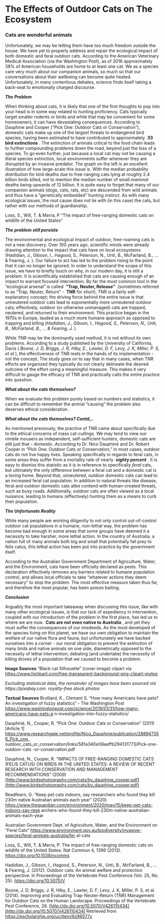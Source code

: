 # The Effects of Outdoor Cats on The Ecosystem

### Cats are wonderful animals 
Unfortunately, we
may be letting them have too
much freedom outside the
house. We have yet to
properly address and repair the ecological impact of both domestic and feral outdoor
cats. According to the
American Veterinary
Medical Association (via
the Washington Post), as
of 2016 approximately
38% of American
households are home to at
least one cat. We as a
species care very much
about our companion
animals, so much so that
our conversations about
their wellbeing can
become quite heated.
Unfortunately, in many
contentious debates, science finds itself taking a back-seat to emotionally charged
discourse.


**_The Problem_**

When thinking about cats, it is
likely that one of the first thoughts to
pop into your head is in some way
related to hunting proficiency. Cats
typically target smaller rodents or
birds and while that may be
convenient for some homeowners, it
can have devastating consequences.
According to Dauphine and Cooper
(“Pick One: Outdoor Cats or
Conservation”), domestic cats make
up one of the largest threats to endangered bird species, having been estimated to have
contributed to approximately ​ **33 bird extinctions** ​. The extinction of animals critical to
the food chain leads to further compounding problems down the road, beyond just the
loss of a species.​ ​To go even further, just because a local cat may not be causing a
literal species extinction, local environments suffer whenever they are disrupted by an
invasive predator. The graph on the left
is an excellent illustration of how
large-scale this issue is. With the
median probability distribution for bird
deaths due to free-ranging cats lying at
roughly 2.4 billion birds killed, not to
mention the median number of small
_mammal_ ​ deaths being upwards of 12
billion.
It is quite easy to forget that
many of our companion animals (dogs,
cats, rats, etc) are descended from wild
animals and thus have a “genetically
embedded” hunting instinct. As with
many ecological issues, the root cause
does not lie with (in this case) the cats,
but rather with our methods of
guardianship.

Loss, S., Will, T. & Marra, P
“The impact of free-ranging domestic cats on wildlife of the United States”


**_The problem still persists_**

The environmental and ecological impact of
outdoor, free-roaming cats is not a new discovery.
Over 100 years ago, scientific minds were already
drawing attention to the impact that cats have on
local ecosystems (Hadidian, J., Gibson, I., Hagood,
S., Peterson, N., Unti, B., McFarland, B., ... &
Fearing, J. ). Our failure to act has led to the
problem rising to the point that it can no
longer be ignored.
In order to understand the scope of this
issue, we have to briefly touch on why, in our
modern day, it is still a problem. It is scientifically
established that cats are causing enough of an
impact to warrant focused intervention. By far the
most common tool in the “ecological arsenal” is
called ​ **“Trap, Neuter, Release”** ​ (sometimes referred to as “Trap, Neuter, Return” - ​ **TNR**
for short). TNR is a fairly self-explanatory concept; the driving force behind the entire
issue is that unneutered outdoor cats lead to exponentially ​ _more_ ​unneutered outdoor
cats; effectively, outdoor (or otherwise unmanaged) cats are trapped, neutered, and
returned to their environment. This practice began in the 1970s in Europe, lauded as a
much more humane approach as opposed to trapping and killing (​ _Hadidian, J., Gibson,
I., Hagood, S., Peterson, N., Unti, B., McFarland, B., ... & Fearing, J._ ​).

While TNR may be the dominantly used method, it is not without its own
problems. According to a study published by the University of California, Davis (​ _Boone,
J. D, Briggs, J. R, Hiby, E., Lawler, D. F, Levy, J. K, Miller, P. S, et al_ ​), the effectiveness
of TNR rests in the hands of its implementation - not the concept. The study goes on to
say that in many cases, when TNR efforts are organized they typically do not clearly
delineate the desired outcome of the effort using a meaningful measure. This makes it
very difficult to gauge the efficacy of TNR and practically calls the entire practice into
question.

**_What about the cats themselves?_**

When we evaluate this problem purely based on numbers and
statistics, it can be difficult to remember the animal “causing” the problem
also deserves ethical consideration.


**_What about the cats themselves? Contd,.._**

As mentioned previously, the practice of TNR came about specifically due to the
ethical concerns of mass cat-cullings. We may tend to view our nimble mousers as
independent, self-sufficient hunters, domestic cats are still just that - domestic.
According to Dr. Nico Dauphiné and Dr. Robert Cooper in “Pick One: Outdoor Cats or
Conservation,” in most cases, outdoor cats do not live happy lives. Speaking specifically
in regards to feral cats, in some areas they suffer from a mortality rate of nearly ​ **_eighty
percent_** ​.
It is easy to dismiss this statistic as it is in reference to specifically ​ _feral_ ​cats,
but ultimately the only difference between a feral cat and a domestic cat is a loving
home. Beyond that, unneutered, outdoor domestic cats can lead to an increased feral
cat population. In addition to natural threats like disease, feral and outdoor domestic
cats alike contend with human-created threats, such as busy roads. Additionally,
outdoor cats are often viewed as a local nuisance, leading to humans (effectively)
hunting them as a means to curb their population.

**_The Unfortunate Reality_**

While many people are working diligently to not only control out-of-control
outdoor cat populations in a humane, non-lethal way, the problem has become bad
enough in some areas that some groups have deemed it a necessity to take harsher,
more lethal action. In the country of Australia, a nation full of many animals both big and
small that potentially fall prey to felis catus, this lethal action has been put into practice
by the government itself.

According to the Australian
Government Department of
Agriculture, Water, and the
Environment, cats have been
officially declared as pests. This
declaration effectively removes any
barriers related to humane
population control, and allows local
officials to take “whatever actions
they deem necessary” to stop the
problem. The most effective
measure taken thus far, and therefore the most popular, has been poison baiting.


**_Conclusion_**

Arguably the most important takeaway when discussing this issue, like with many
other ecological issues, is that our lack of expediency in intervention, coupled with our
introduction of the problem in the first place, has led us to where we are now. ​ **Cats are
not even native to Australia** ​, and yet they must suffer the consequences of our
misdeeds. As the most developed of the species living on this planet, we have our own
obligation to maintain the welfare of our native flora and fauna, but unfortunately we
have backed ourselves into a corner - our moral obligation to prevent the extinction of
many birds and native animals on one side, diametrically opposed to the necessity of
lethal intervention; debating (and undertake) the necessity of killing droves of a
population that we caused to become a problem.

**Image Sources**
“Black cat Silhouette” (cover image) clipart via
https://www.hiclipart.com/free-transparent-background-png-clipart-mylpg

_Excluding statistical data, the remainder of images have been sourced via
https://pixabay.com_ ​ _royalty-free stock photos_

**Textual Sources**
Brulliard, K., Clement S. “How many Americans have pets? An investigation of fuzzy
statistics” - The Washington Post
https://www.washingtonpost.com/science/2019/01/31/how-many-americans-have-pets-a
n-investigation-into-fuzzy-statistics/

Dauphiné, N., Cooper, R. “Pick One: Outdoor Cats or Conservation” (2011) [Article 1]
https://www.researchgate.net/profile/Nico_Dauphine/publication/288947356_Pick_one_
outdoor_cats_or_conservation/links/581a340e08aeffb294131773/Pick-one-outdoor-cats
-or-conservation.pdf

Dauphiné, N., Cooper, R. “IMPACTS OF FREE-RANGING DOMESTIC CATS (FELIS
CATUS) ON BIRDS IN THE UNITED STATES: A REVIEW OF RECENT RESEARCH
WITH CONSERVATION AND MANAGEMENT RECOMMENDATIONS” (2009)
[http://www.birdsphotography.com/cats/by_dauphine_cooper.pdf](http://www.birdsphotography.com/cats/by_dauphine_cooper.pdf)

Readfearn, G. “Keep pet cats indoors, say researchers who found they kill 230m native
Australian animals each year” (2020)
https://www.theguardian.com/environment/2020/may/15/keep-pet-cats-indoors-say-rese
archers-who-found-they-kill-230m-native-australian-animals-each-year

Australian Government Dept. of Agriculture, Water, and the Environment on “Feral
Cats”
https://www.environment.gov.au/biodiversity/invasive-species/feral-animals-australia/fer
al-cats


Loss, S., Will, T. & Marra, P. The impact of free-ranging domestic cats on wildlife of the
United States. Nat Commun 4, 1396 (2013).
https://doi.org/10.1038/ncomms

Hadidian, J., Gibson, I., Hagood, S., Peterson, N., Unti, B., McFarland, B., ... & Fearing,
J. (2012). Outdoor cats: An animal welfare and protection perspective. In Proceedings
of the Vertebrate Pest Conference (Vol. 25, No. 25).
https://doi.org/10.5070/V

Boone, J. D, Briggs, J. R, Hiby, E., Lawler, D. F, Levy, J. K, Miller, P. S, et al. (2014).
Improving and Evaluating Trap-Neuter-Return (TNR) Management for Outdoor Cats on
the Human Landscape. Proceedings of the Vertebrate Pest Conference, 26.
[http://dx.doi.org/10.5070/V426110434​](http://dx.doi.org/10.5070/V426110434​) Retrieved from
https://escholarship.org/uc/item/6z98577x
